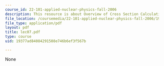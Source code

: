 ```yaml
---
course_id: 22-101-applied-nuclear-physics-fall-2006
description: This resource is about Overview of Cross Section Calculation.
file_location: /coursemedia/22-101-applied-nuclear-physics-fall-2006/19377ad84084291508e746b6ef3f567b_lec07.pdf
file_type: application/pdf
layout: pdf
title: lec07.pdf
type: course
uid: 19377ad84084291508e746b6ef3f567b

---
```

None